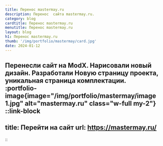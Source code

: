 ```yaml
---
title: Перенос mastermay.ru
description: Перенос  сайта mastermay.ru.
category: blog
cardtitle: Перенос mastermay.ru
menutitle: Перенос mastermay.ru
layout: blog
h1: Перенос mastermay.ru
thumb: '/img/portfolio/mastermay/card.jpg'
date: 2024-01-12
---
```

Перенесли сайт на ModX. Нарисовали новый дизайн. Разработали Новую страницу проекта, уникальная страница комплектации.
:portfolio-image{image="/img/portfolio/mastermay/image1.jpg" alt="mastermay.ru" class="w-full my-2"}
::link-block
---
title: Перейти на сайт
url: https://mastermay.ru/
---
::
